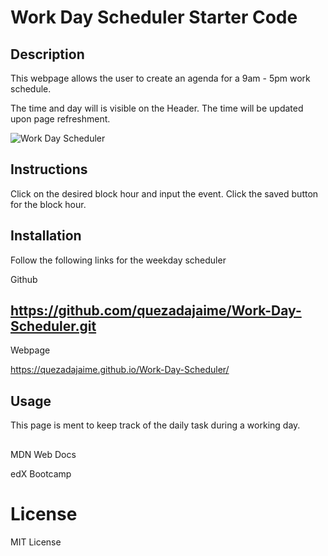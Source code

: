 # Work Day Scheduler Starter Code

## Description

This webpage allows the user to create an agenda for a 9am - 5pm work schedule.

The time and day will is visible on the Header. The time will be updated upon page refreshment.

![Work Day Scheduler](https://github.com/quezadajaime/Work-Day-Scheduler/assets/136545874/8994b858-5650-4ea4-99a0-a93600f4bc8b)

## Instructions

Click on the desired block hour and input the event. Click the saved button for the block hour.

## Installation

Follow the following links for the weekday scheduler

Github

https://github.com/quezadajaime/Work-Day-Scheduler.git
--------------------------------------------------------
Webpage

https://quezadajaime.github.io/Work-Day-Scheduler/

## Usage

This page is ment to keep track of the daily task during a working day.

##
MDN Web Docs

edX Bootcamp

# License

MIT License
